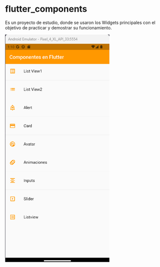 # flutter_components

Es un proyecto de estudio, donde se usaron los Widgets principales con el objetivo de practicar y demostrar su funcionamiento.


![alt text](https://github.com/conedie/flutter_components/blob/master/assets/01.png)
